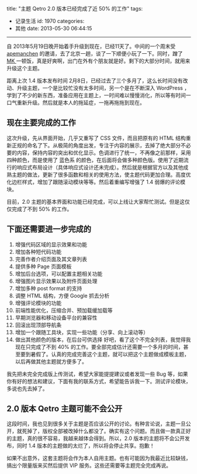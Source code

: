 title: "主题 Qetro 2.0 版本已经完成了近 50% 的工作"
tags:
  - 记录生活
id: 1970
categories:
  - 其他
date: 2013-05-30 06:44:15
---

自 2013年5月19日晚开始着手升级到现在，已经11天了。中间的一个周末受 [apemanchen](http://weibo.com/apemanchen) 的邀请，去了北京一趟，谈了一下顺便小玩了一下。同时，蹭了 [MK ](http://www.x-berry.com/)一顿饭，真是好爽啊，出门在外有个朋友就是好。剩下的大部分时间，就用来升级这个主题。

距离上次 1.4 版本发布时间 2月8日，已经过去了三个多月了，这么长时间没有改动、升级主题，一个是比较忙没有太多时间，另一个是在不断深入 WordPress ，学到了不少的新东西，准备应用在主题上，一时间难以慢慢消化，所以等有时间一口气重新升级。然后就是本人的拖延症，一拖再拖拖到现在。

## 现在主要完成的工作

这次升级，先从界面开始，几乎又重写了 CSS 文件，而且把原有的 HTML 结构重新正规的命名了下。从极简的角度出发，专注于内容的展示，去掉了绝大部分不必要的内容，保持内容的突出和优化显示。色调进行了统一，不再像之前那样，采用四种颜色，而是使用了 蓝色系 的颜色，在后面将会做多种颜色版。使用了近期流行的响应式布局设计（具体响应式设计还未完成）。然后就是根据官方以及其他成熟主题的做法，更新了很多函数和相关的使用方法，使主题代码更加合理。高度优化边栏样式，增加了跟随滚动模块等等。然后着重编写增强了 1.4 弱爆的评论模块。

目前，2.0 主题的基本界面和功能已经完成，可以上线让大家帮忙测试。但是这仅仅完成了不到 50% 的工作。

## 下面还需要进一步完成的

1.  增强代码区域的显示效果和功能
2.  增加各种短代码功能
3.  完善作者介绍页面及其文章列表
4.  提供多种 Page 页面模板
5.  增加后台选项，可以配置主题相关功能
6.  增强图片显示效果以及附件页面处理
7.  增加多种 post format 的支持
8.  调整 HTML 结构，方便 Google 抓去分析
9.  增强评论模块的功能
10.  前端性能优化，压缩合并、预加载缓加载等
11.  早期浏览器和移动设备平台的兼容性
12.  回滚出现顶部导航条
13.  增加一个跟随工具块，实现一些功能（分享、向上滚动等）
14.  做出其他颜色的版本，在后台可供选择
好吧，看了这个不完全列表，我觉得我现在只完成了不到 40% 的工作。要全部完成估计还需要一个多月的时间，甚至要到暑假了。认真的完成完善这个主题，就可以把这个主题做成模板主题，以后再做其他主题就方便多了。

我先把未完全完成版上传测试，希望大家能提提建议或者发现一些 Bug 等，如果你有好的想法和建议，下面有我的联系方式，希望能告诉我一下。测试评论模块，多说也先去掉了。

## 2.0 版本 Qetro 主题可能不会公开

这段时间，我也见到很多关于主题是否应该公开的讨论。有种言论说，主题一旦公开，就死掉了，版权全部被改掉什么都没了。确实有这个问题。而且做一款真正好的主题，真的很不容易，我越来越体会得到。所以，2.0 版本的主题将不会公开发布，同时 1.4 版本的主题做的太烂了，所以将会停止共享。抱歉！

如果不出意外，这套主题将会作为本人自用主题。也有可能因为我最近比较缺钱，搞出个限量版来买然后提供 VIP 服务。这些还需要等主题完全完成再说。